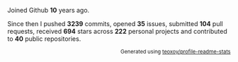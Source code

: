 Joined Github **10** years ago.

Since then I pushed **3239** commits, opened **35** issues, submitted **104** pull requests, received **694** stars across **222** personal projects and contributed to **40** public repositories.

<p align="right"><sub>Generated using <a href="https://github.com/marketplace/actions/profile-readme-stats">teoxoy/profile-readme-stats</a></sub></p>
